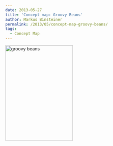 ```yaml
---
date: 2013-05-27
title: 'Concept map: Groovy Beans'
author: Markus Binsteiner
permalink: /2013/05/concept-map-groovy-beans/
tags:
  - Concept Map
---
```

[<img class="alignnone size-medium wp-image-2838" alt="groovy beans" src="http://teaching.software-carpentry.org/wp-content/uploads/2013/05/groovy-beans1-212x300.png" width="212" height="300" />][1]

 [1]: http://teaching.software-carpentry.org/wp-content/uploads/2013/05/groovy-beans1.png
